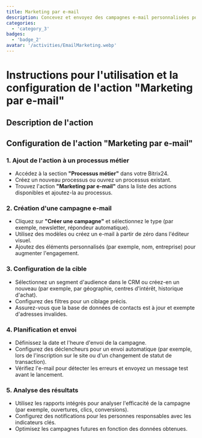 ```yaml
---
title: Marketing par e-mail
description: Concevez et envoyez des campagnes e-mail personnalisées pour engager votre audience.
categories: 
  - 'category_3'
badges: 
  - 'badge_2'
avatar: '/activities/EmailMarketing.webp'
---
```

# Instructions pour l'utilisation et la configuration de l'action "Marketing par e-mail"

## Description de l'action

## **Configuration de l'action "Marketing par e-mail"**

### 1. Ajout de l'action à un processus métier
- Accédez à la section **"Processus métier"** dans votre Bitrix24.
- Créez un nouveau processus ou ouvrez un processus existant.
- Trouvez l'action **"Marketing par e-mail"** dans la liste des actions disponibles et ajoutez-la au processus.

### 2. Création d'une campagne e-mail
- Cliquez sur **"Créer une campagne"** et sélectionnez le type (par exemple, newsletter, répondeur automatique).
- Utilisez des modèles ou créez un e-mail à partir de zéro dans l'éditeur visuel.
- Ajoutez des éléments personnalisés (par exemple, nom, entreprise) pour augmenter l'engagement.

### 3. Configuration de la cible
- Sélectionnez un segment d'audience dans le CRM ou créez-en un nouveau (par exemple, par géographie, centres d'intérêt, historique d'achat).
- Configurez des filtres pour un ciblage précis.
- Assurez-vous que la base de données de contacts est à jour et exempte d'adresses invalides.

### 4. Planification et envoi
- Définissez la date et l'heure d'envoi de la campagne.
- Configurez des déclencheurs pour un envoi automatique (par exemple, lors de l'inscription sur le site ou d'un changement de statut de transaction).
- Vérifiez l'e-mail pour détecter les erreurs et envoyez un message test avant le lancement.

### 5. Analyse des résultats
- Utilisez les rapports intégrés pour analyser l'efficacité de la campagne (par exemple, ouvertures, clics, conversions).
- Configurez des notifications pour les personnes responsables avec les indicateurs clés.
- Optimisez les campagnes futures en fonction des données obtenues.